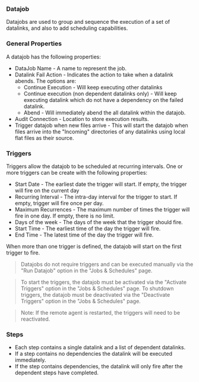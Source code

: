 ### Datajob

Datajobs are used to group and sequence the execution of a set of datalinks, and also to add scheduling capabilities.

### General Properties

A datajob has the following properties:
* DataJob Name - A name to represent the job.
* Datalink Fail Action - Indicates the action to take when a datalink abends.  The options are:
    * Continue Execution - Will keep executing other datalinks
    * Continue execution (non dependent datalinks only) - Will keep executing datalink which do not have a dependency on the failed datalink.
    * Abend - Will immediately abend the all datalink within the datajob.
* Audit Connection - Location to store execution results.
* Trigger datajob when new files arrive - This will start the datajob when files arrive into the "Incoming" directories of any datalinks using local flat files as their source.


### Triggers

Triggers allow the datajob to be scheduled at recurring intervals.  One or more triggers can be create with the following properties:

* Start Date - The earliest date the trigger will start.  If empty, the trigger will fire on the current day
* Recurring Interval - The intra-day interval for the trigger to start.  If empty, trigger will fire once per day.
* Maximum Recurrences - The maximum number of times the trigger will fire in one day.  If empty, there is no limit.
* Days of the week - The days of the week that the trigger should fire.
* Start Time - The earliest time of the day the trigger will fire.
* End Time - The latest time of the day the trigger will fire.

When more than one trigger is defined, the datajob will start on the first trigger to fire.

> Datajobs do not require triggers and can be executed manually via the "Run Datajob" option in the "Jobs & Schedules" page.

> To start the triggers, the datajob must be activated via the "Activate Triggers" option in the "Jobs & Schedules" page.
> To shutdown triggers, the datajob must be deactivated via the "Deactivate Triggers" option in the "Jobs & Schedules" page.

> Note: If the remote agent is restarted, the triggers will need to be reactivated.

### Steps

* Each step contains a single datalink and a list of dependent datalinks.
* If a step contains no dependencies the datalink will be executed immediately.
* If the step contains dependencies, the datalink will only fire after the dependent steps have completed.
